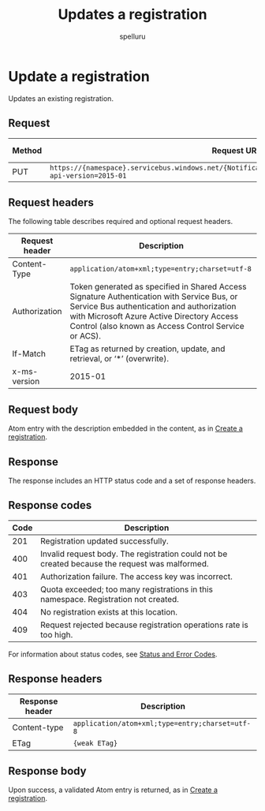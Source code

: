 ﻿---
title: "Updates a registration"
ms.custom: ""
ms.date: "2019-04-05"
ms.prod: "azure"
ms.reviewer: ""
ms.service: "notification-hubs"
ms.suite: ""
ms.tgt_pltfrm: ""
ms.topic: "reference"
author: "spelluru"
ms.author: "spelluru"
manager: "timlt"

---


# Update a registration
Updates an existing registration.

## Request

| Method | Request URI | HTTP version |
| ------ | ----------- | ------------ | 
| PUT | `https://{namespace}.servicebus.windows.net/{NotificationHub}/registrations/<registrationId>?api-version=2015-01` | HTTP/1.1 |


## Request headers
The following table describes required and optional request headers.

| Request header | Description |
| -------------- | ----------- | 
| Content-Type | `application/atom+xml;type=entry;charset=utf-8` |
| Authorization | Token generated as specified in Shared Access Signature Authentication with Service Bus, or Service Bus authentication and authorization with Microsoft Azure Active Directory Access Control (also known as Access Control Service or ACS). |
| If-Match | ETag as returned by creation, update, and retrieval, or ‘*’ (overwrite). |
| x-ms-version | 2015-01 |

## Request body

Atom entry with the description embedded in the content, as in [Create a registration](create-registration.md).

## Response

The response includes an HTTP status code and a set of response headers.

## Response codes

| Code | Description |
| ---- | ----------- | 
| 201 | Registration updated successfully. |
| 400 | Invalid request body. The registration could not be created because the request was malformed. |
| 401 | Authorization failure. The access key was incorrect. |
| 403 | Quota exceeded; too many registrations in this namespace. Registration not created. |
| 404 | No registration exists at this location. |
| 409 | Request rejected because registration operations rate is too high. |

For information about status codes, see [Status and Error Codes](/rest/api/storageservices/Common-REST-API-Error-Codes).

## Response headers

| Response header | Description |
| --------------- | ----------- | 
| Content-type | `application/atom+xml;type=entry;charset=utf-8` |
| ETag | `{weak ETag}` |

## Response body

Upon success, a validated Atom entry is returned, as in [Create a registration](create-registration.md).


